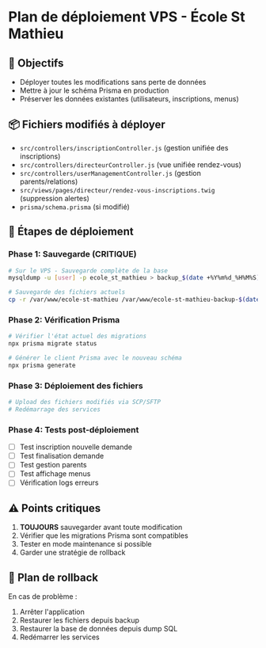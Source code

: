 # Plan de déploiement VPS - École St Mathieu

## 🎯 Objectifs
- Déployer toutes les modifications sans perte de données
- Mettre à jour le schéma Prisma en production
- Préserver les données existantes (utilisateurs, inscriptions, menus)

## 📦 Fichiers modifiés à déployer
- `src/controllers/inscriptionController.js` (gestion unifiée des inscriptions)
- `src/controllers/directeurController.js` (vue unifiée rendez-vous)
- `src/controllers/userManagementController.js` (gestion parents/relations)
- `src/views/pages/directeur/rendez-vous-inscriptions.twig` (suppression alertes)
- `prisma/schema.prisma` (si modifié)

## 🚀 Étapes de déploiement

### Phase 1: Sauvegarde (CRITIQUE)
```bash
# Sur le VPS - Sauvegarde complète de la base
mysqldump -u [user] -p ecole_st_mathieu > backup_$(date +%Y%m%d_%H%M%S).sql

# Sauvegarde des fichiers actuels
cp -r /var/www/ecole-st-mathieu /var/www/ecole-st-mathieu-backup-$(date +%Y%m%d)
```

### Phase 2: Vérification Prisma
```bash
# Vérifier l'état actuel des migrations
npx prisma migrate status

# Générer le client Prisma avec le nouveau schéma
npx prisma generate
```

### Phase 3: Déploiement des fichiers
```bash
# Upload des fichiers modifiés via SCP/SFTP
# Redémarrage des services
```

### Phase 4: Tests post-déploiement
- [ ] Test inscription nouvelle demande
- [ ] Test finalisation demande
- [ ] Test gestion parents
- [ ] Test affichage menus
- [ ] Vérification logs erreurs

## ⚠️ Points critiques
1. **TOUJOURS** sauvegarder avant toute modification
2. Vérifier que les migrations Prisma sont compatibles
3. Tester en mode maintenance si possible
4. Garder une stratégie de rollback

## 🔄 Plan de rollback
En cas de problème :
1. Arrêter l'application
2. Restaurer les fichiers depuis backup
3. Restaurer la base de données depuis dump SQL
4. Redémarrer les services